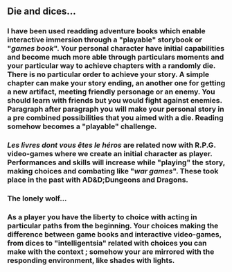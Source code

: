 ## Die and dices...

### I have been used readding adventure books which enable interactive immersion through a "playable" storybook or "<i>games book</i>". Your personal character have initial capabilities and become much more able through particulars moments and your particular way to achieve chapters with a randomly die. There is no particular order to achieve your story. A simple chapter can make your story ending, an another one for getting a new artifact, meeting friendly personage or an enemy. You should learn with friends but you would fight against enemies. Paragraph after paragraph you will make your personal story in a pre combined possibilities that you aimed with a die. Reading somehow becomes a "playable" challenge.

### <i>Les livres dont vous êtes le héros</i> are related now with R.P.G. video-games where we create an initial character as player. Performances and skills will increase while "playing" the story, making choices and combating like "<i>war games</i>". These took place in the past with AD&D;Dungeons and Dragons. 

### The lonely wolf...
### As a player you have the liberty to choice with acting in particular paths from the beginning. Your choices making the difference between game books and interactive video-games, from dices to "intelligentsia" related with choices you can make with the context ; somehow your are mirrored with the responding environment, like shades with lights.